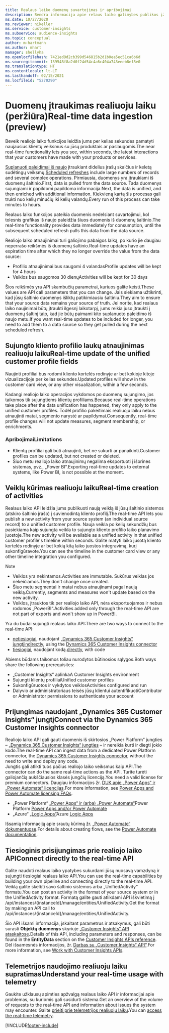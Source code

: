 ```yaml
---
title: Realaus laiko duomenų suvartojimas ir apribojimai
description: Bendra informacija apie relaus laiko galimybes publikos įžvalgose.
ms.date: 10/27/2020
ms.reviewer: nikeller
ms.service: customer-insights
ms.subservice: audience-insights
ms.topic: conceptual
author: m-hartmann
ms.author: mhart
manager: shellyha
ms.openlocfilehash: 7421ed9d2cb399d546815b2d1b0ea5ec51ca6b6d
ms.sourcegitcommit: 139548f8a2d0f24d54c4a6c404a743eeeb8ef8e0
ms.translationtype: HT
ms.contentlocale: lt-LT
ms.lasthandoff: 02/15/2021
ms.locfileid: "5270290"
---
```

# <a name="real-time-data-ingestion-preview"></a><span data-ttu-id="654fe-103">Duomenų įtraukimas realiuoju laiku (peržiūra)</span><span class="sxs-lookup"><span data-stu-id="654fe-103">Real-time data ingestion (preview)</span></span>

<span data-ttu-id="654fe-104">Beveik realiojo laiko funkcijos leidžia jums per kelias sekundes pamatyti naujausius klientų veiksmus su jūsų produktais ar paslaugomis.</span><span class="sxs-lookup"><span data-stu-id="654fe-104">The near real-time functionality lets you see, within seconds, the latest interactions that your customers have made with your products or services.</span></span>

<span data-ttu-id="654fe-105">[Suplanuoti paleidimai iš naujo](system.md#schedule-tab) įtraukiant didelius įrašų skaičius ir keletą sudėtingų veiksmų.</span><span class="sxs-lookup"><span data-stu-id="654fe-105">[Scheduled refreshes](system.md#schedule-tab) include large numbers of records and several complex operations.</span></span> <span data-ttu-id="654fe-106">Pirmiausia, duomenys yra įtraukiami iš duomenų šaltinio.</span><span class="sxs-lookup"><span data-stu-id="654fe-106">First, data is pulled from the data source.</span></span> <span data-ttu-id="654fe-107">Tada duomenys sujungiami ir papildomi papildoma informacija.</span><span class="sxs-lookup"><span data-stu-id="654fe-107">Next, the data is unified, and then enriched with additional information.</span></span> <span data-ttu-id="654fe-108">Kiekvieną kartą šis procesas gali trukti nuo kelių minučių iki kelių valandų.</span><span class="sxs-lookup"><span data-stu-id="654fe-108">Every run of this process can take minutes to hours.</span></span>

<span data-ttu-id="654fe-109">Realaus laiko funkcijos pateikia duomenis nedelsiant suvartojimui, kol tolesnis grafikas iš naujo paleidžia šiuos duomenis iš duomenų šaltinio.</span><span class="sxs-lookup"><span data-stu-id="654fe-109">The real-time functionality provides data immediately for consumption, until the subsequent scheduled refresh pulls this data from the data source.</span></span>

<span data-ttu-id="654fe-110">Realiojo laiko atnaujinimai turi galiojimo pabaigos laiką, po kurio jie daugiau neperrašo reikšmės iš duomenų šaltinio.</span><span class="sxs-lookup"><span data-stu-id="654fe-110">Real-time updates have an expiration time after which they no longer override the value from the data source:</span></span>

- <span data-ttu-id="654fe-111">Profilio atnaujinimai bus saugomi 4 valandas</span><span class="sxs-lookup"><span data-stu-id="654fe-111">Profile updates will be kept for 4 hours</span></span>
- <span data-ttu-id="654fe-112">Veiklos bus saugomos 30 dienų</span><span class="sxs-lookup"><span data-stu-id="654fe-112">Activities will be kept for 30 days</span></span>

<span data-ttu-id="654fe-113">Šios reikšmės yra API skambučių parametrai, kuriuos galite keisti.</span><span class="sxs-lookup"><span data-stu-id="654fe-113">These values are API call parameters that you can change.</span></span> <span data-ttu-id="654fe-114">Jais siekiama užtikrinti, kad jūsų šaltinio duomenys išliktų patikimiausiu šaltiniu.</span><span class="sxs-lookup"><span data-stu-id="654fe-114">They aim to ensure that your source data remains your source of truth.</span></span> <span data-ttu-id="654fe-115">Jei norite, kad realaus laiko naujinimai būtų įtraukti ilgesnį laikotarpį, jums reikia juso įtraukti į duomenų šaltinį taip, kad jie būtų paimami kito suplanuoto paleidimo iš naujo metu.</span><span class="sxs-lookup"><span data-stu-id="654fe-115">If you want real-time updates to be included for longer, you need to add them to a data source so they get pulled during the next scheduled refresh.</span></span>

## <a name="real-time-update-of-the-unified-customer-profile-fields"></a><span data-ttu-id="654fe-116">Sujungto kliento profilio laukų atnaujinimas realiuoju laiku</span><span class="sxs-lookup"><span data-stu-id="654fe-116">Real-time update of the unified customer profile fields</span></span>

<span data-ttu-id="654fe-117">Naujinti profiliai bus rodomi kliento kortelės rodinyje ar bet kokioje kitoje vizualizacijoje per kelias sekundes.</span><span class="sxs-lookup"><span data-stu-id="654fe-117">Updated profiles will show in the customer card view, or any other visualization, within a few seconds.</span></span>

<span data-ttu-id="654fe-118">Kadangi realiojo laiko operacijos vykdomos po duomenų sujungimo, jos taikomos tik sujungtiems klientų profiliams.</span><span class="sxs-lookup"><span data-stu-id="654fe-118">Because real-time operations take place after the data unification has happened, they only apply to the unified customer profiles.</span></span> <span data-ttu-id="654fe-119">Todėl profilio pakeitimais realiuoju laiku nebus atnaujinti matai, segmento narystė ar papildymai.</span><span class="sxs-lookup"><span data-stu-id="654fe-119">Consequently, real-time profile changes will not update measures, segment membership, or enrichments.</span></span>

### <a name="limitations"></a><span data-ttu-id="654fe-120">Apribojimai</span><span class="sxs-lookup"><span data-stu-id="654fe-120">Limitations</span></span>

- <span data-ttu-id="654fe-121">Klientų profiliai gali būti atnaujinti, bet ne sukurti ar panaikinti.</span><span class="sxs-lookup"><span data-stu-id="654fe-121">Customer profiles can be updated, but not created or deleted.</span></span>
- <span data-ttu-id="654fe-122">Šiuo metu realiojo laiko atnaujinimų negalima eksportuoti į išorines sistemas, pvz., „Power BI“.</span><span class="sxs-lookup"><span data-stu-id="654fe-122">Exporting real-time updates to external systems, like Power BI, is not possible at the moment.</span></span>

## <a name="real-time-creation-of-activities"></a><span data-ttu-id="654fe-123">Veiklų kūrimas realiuoju laiku</span><span class="sxs-lookup"><span data-stu-id="654fe-123">Real-time creation of activities</span></span>

<span data-ttu-id="654fe-124">Realaus laiko API leidžia jums publikuoti naują veiklą iš jūsų šaltinio sistemos (atskiro šaltinio įrašo) į suvienodintą kliento profilį.</span><span class="sxs-lookup"><span data-stu-id="654fe-124">The real-time API lets you publish a new activity from your source system (an individual source record) to a unified customer profile.</span></span> <span data-ttu-id="654fe-125">Nauja veikla po kelių sekundžių bus pasiekiama kaip sujungta veikla to sujungto kliento profilio laiko planavimo juostoje.</span><span class="sxs-lookup"><span data-stu-id="654fe-125">The new activity will be available as a unified activity in that unified customer profile's timeline within seconds.</span></span> <span data-ttu-id="654fe-126">Galite matyti laiko jusotą kliento kortelės rodinyje ar bet kokią kitą laiko juostos integravimą, kurį sukonfigūravote.</span><span class="sxs-lookup"><span data-stu-id="654fe-126">You can see the timeline in the customer card view or any other timeline integration you configured.</span></span>

> [!NOTE]
>
> - <span data-ttu-id="654fe-127">Veiklos yra nekintamos.</span><span class="sxs-lookup"><span data-stu-id="654fe-127">Activities are immutable.</span></span> <span data-ttu-id="654fe-128">Sukūrus veiklas jos nekeičiamos.</span><span class="sxs-lookup"><span data-stu-id="654fe-128">They don't change once created.</span></span>
> - <span data-ttu-id="654fe-129">Šiuo metu segmentai ir matai nebus atnaujinami pagal naują veiklą.</span><span class="sxs-lookup"><span data-stu-id="654fe-129">Currently, segments and measures won't update based on the new activity.</span></span>
> - <span data-ttu-id="654fe-130">Veiklos, įtrauktos tik per realiojo laiko API, nėra eksportuojamos ir nebus rodomos „PowerBI“.</span><span class="sxs-lookup"><span data-stu-id="654fe-130">Activities added only through the real-time API are not part of exports and won't show up in PowerBI.</span></span>

<span data-ttu-id="654fe-131">Yra du būdai sujungti realaus laiko API:</span><span class="sxs-lookup"><span data-stu-id="654fe-131">There are two ways to connect to the real-time API:</span></span>

- <span data-ttu-id="654fe-132">[netiesiogiai](#connect-via-the-dynamics-365-customer-insights-connector), naudojant [„Dynamics 365 Customer Insights“ jungtį](https://docs.microsoft.com/connectors/customerinsights/)</span><span class="sxs-lookup"><span data-stu-id="654fe-132">[indirectly](#connect-via-the-dynamics-365-customer-insights-connector), using the [Dynamics 365 Customer Insights connector](https://docs.microsoft.com/connectors/customerinsights/)</span></span>
- <span data-ttu-id="654fe-133">[tiesiogiai](#connect-directly-to-the-real-time-api), naudojant kodą.</span><span class="sxs-lookup"><span data-stu-id="654fe-133">[directly](#connect-directly-to-the-real-time-api), with code</span></span>

<span data-ttu-id="654fe-134">Abiems būdams taikomos toliau nurodytos būtinosios sąlygos.</span><span class="sxs-lookup"><span data-stu-id="654fe-134">Both ways share the following prerequisites:</span></span>

- <span data-ttu-id="654fe-135">„Customer Insights“ aplinka</span><span class="sxs-lookup"><span data-stu-id="654fe-135">A Customer Insights environment</span></span>
- <span data-ttu-id="654fe-136">Sujungti klientų profiliai</span><span class="sxs-lookup"><span data-stu-id="654fe-136">Unified customer profiles</span></span>
- <span data-ttu-id="654fe-137">Sukonfigūruotos ir vykdytos veiklos</span><span class="sxs-lookup"><span data-stu-id="654fe-137">Activities configured and run</span></span>
- <span data-ttu-id="654fe-138">Dalyvio ar administratoriaus teisės jūsų klientui autentifikuoti</span><span class="sxs-lookup"><span data-stu-id="654fe-138">Contributor or Administrator permissions to authenticate your account</span></span>

## <a name="connect-via-the-dynamics-365-customer-insights-connector"></a><span data-ttu-id="654fe-139">Prijungimas naudojant „Dynamics 365 Customer Insights“ jungtį</span><span class="sxs-lookup"><span data-stu-id="654fe-139">Connect via the Dynamics 365 Customer Insights connector</span></span>

<span data-ttu-id="654fe-140">Realiojo laiko API gali gauti duomenis iš skirtosios „Power Platform“ jungties – [„Dynamics 365 Customer Insights“ jungties](https://docs.microsoft.com/connectors/customerinsights/) – ir nereikia kurti ir diegti jokio kodo.</span><span class="sxs-lookup"><span data-stu-id="654fe-140">The real-time API can ingest data from a dedicated Power Platform connector, the [Dynamics 365 Customer Insights connector](https://docs.microsoft.com/connectors/customerinsights/), without the need to write and deploy any code.</span></span>    
<span data-ttu-id="654fe-141">Jungtis gali atlikti tuos pačius realiojo laiko veiksmus kaip API.</span><span class="sxs-lookup"><span data-stu-id="654fe-141">The connector can do the same real-time actions as the API.</span></span> <span data-ttu-id="654fe-142">Turite turėti galiojančią aukščiausios klasės jungčių licenciją.</span><span class="sxs-lookup"><span data-stu-id="654fe-142">You need a valid license for premium connectors.</span></span> <span data-ttu-id="654fe-143">Daugiau informacijos žr. [DUK apie „Power Apps“ ir „Power Automate“ licencijas](https://docs.microsoft.com/power-platform/admin/powerapps-flow-licensing-faq).</span><span class="sxs-lookup"><span data-stu-id="654fe-143">For more information, see [Power Apps and Power Automate licensing FAQs](https://docs.microsoft.com/power-platform/admin/powerapps-flow-licensing-faq).</span></span>

- <span data-ttu-id="654fe-144">„Power Platform“ [„Power Apps“ ir (arba) „Power Automate“](https://docs.microsoft.com/connectors/)</span><span class="sxs-lookup"><span data-stu-id="654fe-144">Power Platform [Power Apps and/or Power Automate](https://docs.microsoft.com/connectors/)</span></span>
- <span data-ttu-id="654fe-145">„Azure“ [„Logic Apps“](https://docs.microsoft.com/azure/connectors/apis-list)</span><span class="sxs-lookup"><span data-stu-id="654fe-145">Azure [Logic Apps](https://docs.microsoft.com/azure/connectors/apis-list)</span></span>

<span data-ttu-id="654fe-146">Išsamią informaciją apie srautų kūrimą žr. [„Power Automate“ dokumentuose](https://docs.microsoft.com/power-automate/).</span><span class="sxs-lookup"><span data-stu-id="654fe-146">For details about creating flows, see the [Power Automate documentation](https://docs.microsoft.com/power-automate/).</span></span>

## <a name="connect-directly-to-the-real-time-api"></a><span data-ttu-id="654fe-147">Tiesioginis prisijungimas prie realiojo laiko API</span><span class="sxs-lookup"><span data-stu-id="654fe-147">Connect directly to the real-time API</span></span>

<span data-ttu-id="654fe-148">Galite naudoti realaus laiko ypatybes sukurdami jūsų nuosavą vamzdyną ir sujungti tiesiogiai realaus laiko API.</span><span class="sxs-lookup"><span data-stu-id="654fe-148">You can use the real-time capabilities by building your own pipeline and connecting directly to the real-time API.</span></span>    
<span data-ttu-id="654fe-149">Veiklą galite skelbti savo šaltinio sistemos arba „UnifiedActivity“ formatu.</span><span class="sxs-lookup"><span data-stu-id="654fe-149">You can post an activity in the format of your source system or in the UnifiedActivity format.</span></span> <span data-ttu-id="654fe-150">Formatą galite gauti atlikdami API iškvietimą į /api/instances/{instanceId}/manage/entities/UnifiedActivity.</span><span class="sxs-lookup"><span data-stu-id="654fe-150">Get the format by making an API call to /api/instances/{instanceId}/manage/entities/UnifiedActivity.</span></span>

<span data-ttu-id="654fe-151">Šio API išsami informacija, įskaitant parametrus ir atsakymus, gali būti surasti **Objektų duomenys** skyriuje [„Customer Insights“ API ataskaitose](https://developer.ci.ai.dynamics.com/api-details#api=CustomerInsights).</span><span class="sxs-lookup"><span data-stu-id="654fe-151">Details of this API, including parameters and responses, can be found in the **EntityData** section on the [Customer Insights APIs reference](https://developer.ci.ai.dynamics.com/api-details#api=CustomerInsights).</span></span> <span data-ttu-id="654fe-152">Dėl išsamesnės informacijos, žr. [Darbas su „Customer Insights“ API“](apis.md).</span><span class="sxs-lookup"><span data-stu-id="654fe-152">For more information, see [Work with Customer Insights APIs](apis.md).</span></span>

## <a name="understand-your-real-time-usage-with-telemetry"></a><span data-ttu-id="654fe-153">Telemetrijos naudojimo realiuoju laiku supratimas</span><span class="sxs-lookup"><span data-stu-id="654fe-153">Understand your real-time usage with telemetry</span></span>

<span data-ttu-id="654fe-154">Gaukite užklausų apimties apžvalgą realaus laiko API ir informacijai apie problemas, su kuriomis gali susidurti sistema.</span><span class="sxs-lookup"><span data-stu-id="654fe-154">Get an overview of the volume of requests to the real-time API and information about issues the system may encounter.</span></span> <span data-ttu-id="654fe-155">Galite [prieiti prie telemetrijos realiuoju laiku](system.md#api-usage-tab).</span><span class="sxs-lookup"><span data-stu-id="654fe-155">You can [access the real-time telemetry](system.md#api-usage-tab).</span></span> 


[!INCLUDE[footer-include](../includes/footer-banner.md)]
